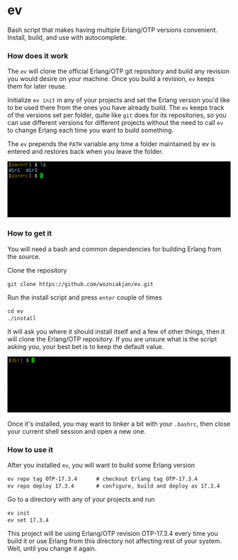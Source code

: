 # ev

Bash script that makes having multiple Erlang/OTP versions convenient. 
Install, build, and use with autocomplete.

### How does it work
The `ev` will clone the official Erlang/OTP git repository and build any revision
you would desire on your machine. Once you build a revision, `ev` keeps them for
later reuse.

Initialize `ev init` in any of your projects and set the Erlang version you'd like 
to be used there from the ones you have already build. The `ev` keeps track of the 
versions set per folder, quite like `git` does for its repositories, so you can use 
different versions for different projects without the need to call `ev` to change 
Erlang each time you want to build something.

The `ev` prepends the `PATH` variable any time a folder maintained by ev is entered
and restores back when you leave the folder.

<img src="https://raw.githubusercontent.com/wozniakjan/ev/master/img/example.gif">


### How to get it
You will need a bash and common dependencies for building Erlang from the source.

Clone the repository
    
    git clone https://github.com/wozniakjan/ev.git

Run the install script and press `enter` couple of times

    cd ev
    ./install

It will ask you where it should install itself and a few of other things, then 
it will clone the Erlang/OTP repository. If you are unsure what is the script asking 
you, your best bet is to keep the default value.

<img src="https://raw.githubusercontent.com/wozniakjan/ev/master/img/install.gif">

Once it's installed, you may want to tinker a bit with your `.bashrc`, then close 
your current shell session and open a new one.


### How to use it
After you installed `ev`, you will want to build some Erlang version
    
    ev repo tag OTP-17.3.4      # checkout Erlang tag OTP-17.3.4
    ev repo deploy 17.3.4       # configure, build and deploy as 17.3.4

Go to a directory with any of your projects and run

    ev init
    ev set 17.3.4

This project will be using Erlang/OTP revision OTP-17.3.4 every time you build it
or use Erlang from this directory not affecting rest of your system. Well, until 
you change it again.
